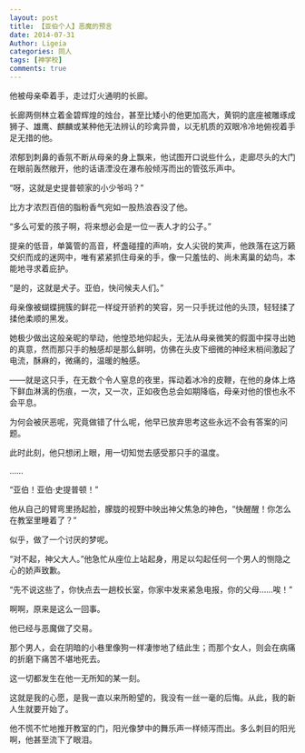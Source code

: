 ```yaml
---
layout: post
title: 【亚伯个人】恶魔的预言
date: 2014-07-31
Author: Ligeia
categories: 同人
tags: [神学校]
comments: true
---
```


他被母亲牵着手，走过灯火通明的长廊。

长廊两侧林立着金碧辉煌的烛台，甚至比矮小的他更加高大，黄铜的底座被雕琢成狮子、雄鹰、麒麟或某种他无法辨认的珍禽异兽，以无机质的双眼冷冷地俯视着手足无措的他。

浓郁到刺鼻的香氛不断从母亲的身上飘来，他试图开口说些什么，走廊尽头的大门在眼前轰然敞开，他的话语湮没在瀑布般倾泻而出的管弦乐声中。

“呀，这就是史提普顿家的小少爷吗？”

比方才浓烈百倍的脂粉香气宛如一股热浪吞没了他。

“多么可爱的孩子啊，将来想必会是一位一表人才的公子。”

提亲的低音，单簧管的高音，杯盏碰撞的声响，女人尖锐的笑声，他跌落在这万籁交织而成的迷网中，唯有紧紧抓住母亲的手，像一只羞怯的、尚未离巢的幼鸟，本能地寻求着庇护。

“是的，这就是犬子。亚伯，快问候夫人们。”

母亲像被蝴蝶拥簇的鲜花一样绽开骄矜的笑容，另一只手抚过他的头顶，轻轻揉了揉他柔顺的黑发。

她极少做出这般亲昵的举动，他惶恐地仰起头，无法从母亲微笑的假面中探寻出她的真意，然而那只手的触感却是那么鲜明，仿佛在头皮下细微的神经末梢间激起了电流，酥麻的，微痛的，温暖的触感。

——就是这只手，在无数个令人窒息的夜里，挥动着冰冷的皮鞭，在他的身体上烙下鲜血淋漓的伤痕，一次，又一次，正如夜色总会如期降临，母亲对他的恨也永不会平息。

为何会被厌恶呢，究竟做错了什么呢，他早已放弃思考这些永远不会有答案的问题。

此时此刻，他只想闭上眼，用一切知觉去感受那只手的温度。

……

“亚伯！亚伯·史提普顿！”

他从自己的臂弯里扬起脸，朦胧的视野中映出神父焦急的神色，“快醒醒！你怎么在教室里睡着了？”

似乎，做了一个讨厌的梦呢。

“对不起，神父大人。”他急忙从座位上站起身，用足以勾起任何一个男人的恻隐之心的娇声致歉。

“先不说这些了，你快点去一趟校长室，你家中发来紧急电报，你的父母……唉！”

啊啊，原来是这么一回事。

他已经与恶魔做了交易。

那个男人，会在阴暗的小巷里像狗一样凄惨地了结此生；而那个女人，则会在病痛的折磨下痛苦不堪地死去。

这一切都发生在他一无所知的某一刻。

这就是我的心愿，是我一直以来所盼望的，我没有一丝一毫的后悔。从此，我的新人生就要开始了。

他不慌不忙地推开教室的门，阳光像梦中的舞乐声一样倾泻而出。多么刺目的阳光啊，他甚至流下了眼泪。
